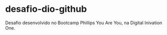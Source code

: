 # desafio-dio-github
Desafio desenvolvido no Bootcamp Phillips You Are You, na Digital Inivation One.
